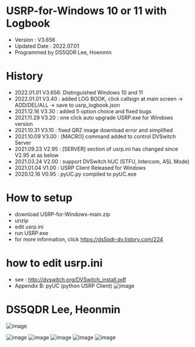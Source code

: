 # USRP-for-Windows 10 or 11 with Logbook
- Version : V3.656
- Updated Date : 2022.07.01
- Programmed by DS5QDR Lee, Hoenmin

# History
- 2022.01.01 V3.656: Distinguished Windows 10 and 11 
- 2022.01.01 V3.40 : added LOG BOOK, click callsign at main screen -> ADD/DEL/ALL -> save to usrp_logbook.json
- 2021.12.16 V3.30 : added 5 option choice and fixed bugs
- 2021.11.29 V3.20 : one click auto upgrade USRP.exe for Windows version
- 2021.10.31 V3.10 : fixed QRZ image download error and simplified
- 2021.10.09 V3.00 : [MACRO] command added to control DVSwitch Server
- 2021.09.23 V2.95 : [SERVER] section of usrp.ini has changed since V2.95 at as below
- 2021.03.24 V2.00 : support DVSwitch hUC (STFU, Intercom, ASL Mode) 
- 2021.01.04 V1.00 : USRP Client Released for Windows
- 2020.12.16 V0.95 : pyUC.py compiled to pyUC.exe

# How to setup
- download USRP-for-Windows-main.zip
- unzip
- edit usrp.ini
- run USRP.exe
- for more information, click https://ds5qdr-dv.tistory.com/224

# how to edit usrp.ini
- see : http://dvswitch.org/DVSwitch_install.pdf
- Appendix B: pyUC (python USRP Client)
![image](https://user-images.githubusercontent.com/64110724/134375327-b36d3c95-b887-4ac5-82a7-c5c620e5acfe.png)


# DS5QDR Lee, Heonmin
![image](https://user-images.githubusercontent.com/64110724/177042289-1c622f28-0b08-4dd9-9af1-acce6b85719f.png)

![image](https://user-images.githubusercontent.com/64110724/139769603-f42fc40e-5d56-472e-b3df-74af970e5c04.png)
![image](https://user-images.githubusercontent.com/64110724/139767788-b128b603-d6a0-4282-9933-1aa0a8bc4c06.png)
![image](https://user-images.githubusercontent.com/64110724/139768191-90c9b12e-06d7-402c-ade0-124f866f540c.png)
![image](https://user-images.githubusercontent.com/64110724/139768448-920d5901-2600-4dba-8311-ebd70a48f25a.png)
![image](https://user-images.githubusercontent.com/64110724/139768977-3315f195-a05b-4229-be9a-9b06479808e8.png)

